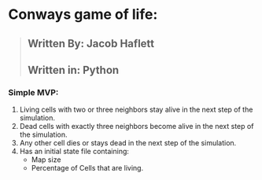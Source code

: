# Conways game of life:
>## Written By: Jacob Haflett
>## Written in: Python

### Simple __MVP__:
 1. Living cells with two or three neighbors stay alive in the next step of the
simulation. 
 2. Dead cells with exactly three neighbors become alive in the next step of
 the simulation. 
 3. Any other cell dies or stays dead in the next step of the simulation. 
 4. Has an initial state file containing:
    * Map size
    * Percentage of Cells that are living. 
